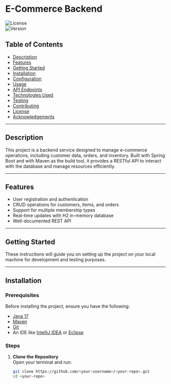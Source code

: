 # **E-Commerce Backend**

![License](https://img.shields.io/badge/license-MIT-green)  
![Version](https://img.shields.io/badge/version-1.0.0-blue)  

## **Table of Contents**

- [Description](#description)
- [Features](#features)
- [Getting Started](#getting-started)
- [Installation](#installation)
- [Configuration](#configuration)
- [Usage](#usage)
- [API Endpoints](#api-endpoints)
- [Technologies Used](#technologies-used)
- [Testing](#testing)
- [Contributing](#contributing)
- [License](#license)
- [Acknowledgements](#acknowledgements)

---

## **Description**

This project is a backend service designed to manage e-commerce operations, including customer data, orders, and inventory. Built with Spring Boot and with Maven as the build tool, it provides a RESTful API to interact with the database and manage resources efficiently.

---

## **Features**

- User registration and authentication
- CRUD operations for customers, items, and orders
- Support for multiple membership types
- Real-time updates with H2 in-memory database
- Well-documented REST API

---

## **Getting Started**

These instructions will guide you on setting up the project on your local machine for development and testing purposes.

---

## **Installation**

### Prerequisites

Before installing the project, ensure you have the following:

- [Java 17](https://www.oracle.com/java/technologies/javase-downloads.html)
- [Maven](https://maven.apache.org/install.html)
- [Git](https://git-scm.com/)
- An IDE like [IntelliJ IDEA](https://www.jetbrains.com/idea/) or [Eclipse](https://www.eclipse.org/)

### Steps

1. **Clone the Repository**  
   Open your terminal and run:
   ```bash
   git clone https://github.com/<your-username>/<your-repo>.git
   cd <your-repo>
